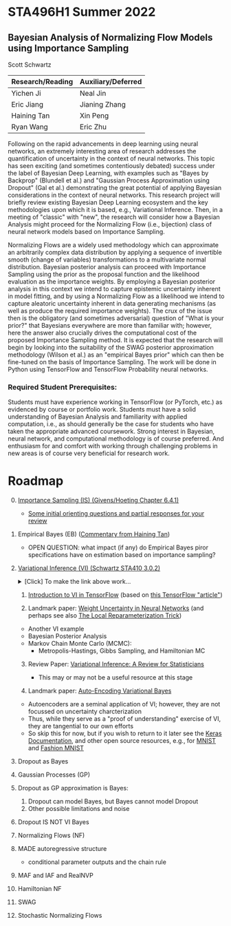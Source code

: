
# STA496H1 Summer 2022

## Bayesian Analysis of Normalizing Flow Models using Importance Sampling

Scott Schwartz

| Research/Reading | Auxiliary/Deferred |
|-|-|
| Yichen Ji   | Neal Jin |
| Eric Jiang  | Jianing Zhang |
| Haining Tan | Xin Peng |
| Ryan Wang   | Eric Zhu |

Following on the rapid advancements in deep learning using neural networks, an extremely interesting area of research addresses the quantification of uncertainty in the context of neural networks.  This topic has seen exciting (and sometimes contentiously debated) success under the label of Bayesian Deep Learning, with examples such as "Bayes by Backprop" (Blundell et al.) and "Gaussian Process Approximation using Dropout" (Gal et al.) demonstrating the great potential of applying Bayesian considerations in the context of neural networks. This research project will briefly review existing Bayesian Deep Learning ecosystem and the key methodologies upon which it is based, e.g., Variational Inference. Then, in a meeting of "classic" with "new", the research will consider how a Bayesian Analysis might proceed for the Normalizing Flow (i.e., bijection) class of neural network models based on Importance Sampling.

Normalizing Flows are a widely used methodology which can approximate an arbitrarily complex data distribution by applying a sequence of invertible smooth (change of variables) transformations to a multivariate normal distribution. Bayesian posterior analysis can proceed with Importance Sampling using the prior as the proposal function and the likelihood evaluation as the importance weights. By employing a Bayesian posterior analysis in this context we intend to capture epistemic uncertainty inherent in model fitting, and by using a Normalizing Flow as a likelihood we intend to capture aleatoric uncertainty inherent in data generating mechanisms (as well as produce the required importance weights). The crux of the issue then is the obligatory (and sometimes adversarial) question of "What is your prior?" that Bayesians everywhere are more than familiar with; however, here the answer also crucially drives the computational cost of the proposed Importance Sampling method. It is expected that the research will begin by looking into the suitability of the SWAG posterior approximation methodology (Wilson et al.) as an "empirical Bayes prior" which can then be fine-tuned on the basis of Importance Sampling. The work will be done in Python using TensorFlow and TensorFlow Probability neural networks.

### Required Student Prerequisites:

Students must have experience working in TensorFlow (or PyTorch, etc.) as evidenced by course or portfolio work.  Students must have a solid understanding of Bayesian Analysis and familiarity with applied computation, i.e., as should generally be the case for students who have taken the appropriate advanced coursework.  Strong interest in Bayesian, neural network, and computational methodology is of course preferred. And enthusiasm for and comfort with working through challenging problems in new areas is of course very beneficial for research work.

# Roadmap

0. [Importance Sampling (IS) (Givens/Hoeting Chapter 6.4.1)](https://librarysearch.library.utoronto.ca/permalink/01UTORONTO_INST/14bjeso/alma991106781097906196)
   - [Some initial orienting questions and partial responses for your review](files/BayesImportanceSampling.ipynb)

1. Empirical Bayes (EB) ([Commentary from Haining Tan](files/Empirical_Bayes.pdf))
   - OPEN QUESTION: what impact (if any) do Empirical Bayes piror specifications have on estimation based on importance sampling?

2. [Variational Inference (VI) (Schwartz STA410 3.0.2)](https://colab.research.google.com/drive/1bFm8kKsFjsVITAScCQeSh2Tn59uk9yGr#cell-opt-VI) <details><summary>[Click] To make the link above work...</summary> Remove the (annoyingly) appended "=" at the end of the address and you'll link directly to the intended section</details>

   1. [ Introduction to VI in TensorFlow](files/DenseVariational.ipynb) (based on [this TensorFlow "article"](https://blog.tensorflow.org/2019/03/regression-with-probabilistic-layers-in.html))

   2. Landmark paper: [Weight Uncertainty in Neural Networks](https://arxiv.org/abs/1505.05424) (and perhaps see also [The Local Reparameterization Trick](https://arxiv.org/abs/1506.02557))

    - Another VI example
    - Bayesian Posterior Analysis 
    - Markov Chain Monte Carlo (MCMC): 
      - Metropolis-Hastings, Gibbs Sampling, and Hamiltonian MC
    
   3. Review Paper: [Variational Inference: A Review for Statisticians](https://arxiv.org/abs/1601.00670)

      - This may or may not be a useful resource at this stage

   4. Landmark paper: [Auto-Encoding Variational Bayes](https://arxiv.org/abs/1312.6114)

     - Autoencoders are a seminal application of VI; however, they are not focussed on uncertainty charcterization
     - Thus, while they serve as a "proof of understanding" exercise of VI, they are tangential to our own efforts
     - So skip this for now, but if you wish to return to it later see the [Keras Documentation](https://keras.io/examples/generative/vae/),
       and other open source resources, e.g., for [MNIST](https://danijar.com/building-variational-auto-encoders-in-tensorflow/)
       and [Fashion MNIST](https://learnopencv.com/variational-autoencoder-in-tensorflow/)

3. Dropout as Bayes

  0. Gaussian Processes (GP)
  1. Dropout as GP approximation is Bayes: 
     1. Dropout can model Bayes, but Bayes cannot model Dropout
     2. Other possible limitations and noise
  2. Dropout IS NOT VI Bayes

4. Normalizing Flows (NF)
  1. MADE autoregressive structure
     - conditional parameter outputs and the chain rule
  2. MAF and IAF and RealNVP
  3. Hamiltonian NF

5. SWAG

6. Stochastic Normalizing Flows


  


  
